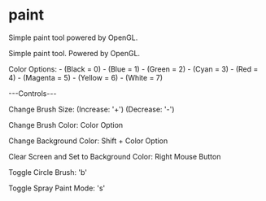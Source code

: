 # paint
Simple paint tool powered by OpenGL.

Simple paint tool. Powered by OpenGL.

Color Options:
	- (Black = 0)
	- (Blue = 1)
	- (Green = 2)
	- (Cyan = 3)
	- (Red = 4)
	- (Magenta = 5)
	- (Yellow = 6)
	- (White = 7)

---Controls---

Change Brush Size: (Increase: '+') (Decrease: '-')

Change Brush Color: Color Option

Change Background Color: Shift + Color Option

Clear Screen and Set to Background Color: Right Mouse Button

Toggle Circle Brush: 'b'

Toggle Spray Paint Mode: 's'
